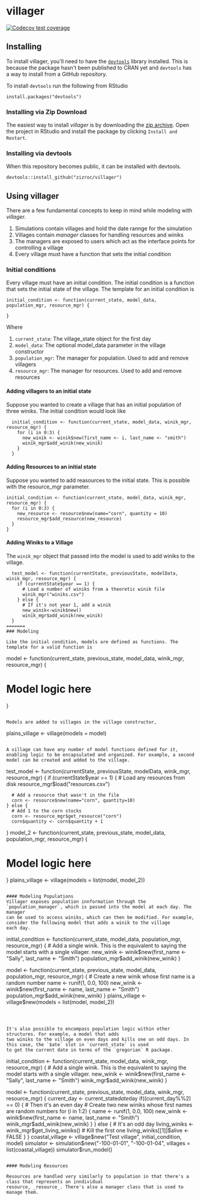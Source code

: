 # villager
  <!-- badges: start -->
  [![Codecov test coverage](https://codecov.io/gh/zizroc/villager/branch/master/graph/badge.svg)](https://codecov.io/gh/zizroc/villager?branch=master)
  <!-- badges: end -->

## Installing
To install villager, you'll need to have the [`devtools`](https://github.com/r-lib/devtools) library installed. This is because the package hasn't been published to CRAN yet and `devtools` has a way to install from a GitHub repository.

To install `devtools` run the following from RStudio
```
install.packages("devtools")
```

### Installing via Zip Download

The easiest way to install _villager_ is by downloading the [zip archive](https://github.com/zizroc/villager/archive/master.zip). Open the project in RStudio and install the package by clicking `Install and Restart`.

### Installing via devtools

When this repository becomes public, it can be installed with devtools.

```
devtools::install_github("zizroc/villager")
```

## Using villager

There are a few fundamental concepts to keep in mind while modeling with _villager_.

1. Simulations contain villages and hold the date rannge for the simulation
2. Villages contain _manager_ classes for handling resources and winiks
3. The managers are exposed to users which act as the interface points for controlling a village
4. Every village must have a function that sets the initial condition

### Initial conditions

Every village must have an initial condition. The initial condition is a function that sets the initial state
of the village. The template for an initial condition is

```
initial_condition <- function(current_state, model_data, population_mgr, resource_mgr) {

}
```

Where

1. `current_state`: The village_state object for the first day
2. `model_data`: The optional model_data parameter in the village constructor
3. `population_mgr`: The manager for population. Used to add and remove villagers
4. `resource_mgr`: The manager for resources. Used to add and remove resources

#### Adding villagers to an initial state
Suppose you wanted to create a village that has an initial population of three winiks. The initial condition would look like

```
  initial_condition <- function(current_state, model_data, winik_mgr, resource_mgr) {
    for (i in 0:3) {
      new_winik <- winik$new(first_name <- i, last_name <- "smith")
      winik_mgr$add_winik(new_winik)
    }
  }
```

#### Adding Resources to an initial state
Suppose you wanted to add reasources to the initial state. This is possible with the resource_mgr parameter.

```
initial_condition <- function(current_state, model_data, winik_mgr, resource_mgr) {
  for (i in 0:3) {
    new_resource <- resource$new(name="corn", quantity = 10)
    resource_mgr$add_resource(new_resource)
  }
}
```

#### Adding Winiks to a Village
The `winik_mgr` object that passed into the model is used to add winiks to the village.

```
  test_model <- function(currentState, previousState, modelData, winik_mgr, resource_mgr) {
    if (currentState$year == 1) {
      # Load a number of winiks from a theoretic winik file
      winik_mgr("winiks.csv")
    } else {
      # If it's not year 1, add a winik
      new_winik<-winik$new()
      winik_mgr$add_winik(new_winik)
  }
=======
### Modeling

Like the initial condition, models are defined as functions. The template for a valid function is

```
model <- function(current_state, previous_state, model_data, winik_mgr, resource_mgr) {
  # Model logic here
}
```

Models are added to villages in the village constructor,
```
plains_village <- village(models = model)
```

A village can have any number of model functions defined for it, enabling logic to be encapsulated and organized. For example, a second model can be created and added to the village.

```
  test_model <- function(currentState, previousState, modelData, winik_mgr, resource_mgr) {
    if (currentState$year == 1) {
      # Load any resources from disk
      resource_mgr$load("resources.csv")
      
      # Add a resource that wasn't in the file
      corn <- resource$new(name="corn", quantity=10)
    } else {
      # Add 1 to the corn stocks
      corn <- resource_mgr$get_resource("corn")
      corn$quantity <- corn$quantity + 1
  }
model_2 <- function(current_state, previous_state, model_data, population_mgr, resource_mgr) {
  # Model logic here
}
plains_village <- village(models = list(model, model_2))
```

#### Modeling Populations
Villager exposes population innformation through the `population_manager`, which is passed into the model at each day. The manager
can be used to access winiks, which can then be modified. For example, consider the following model that adds a winik to the village
each day.

```
  initial_condition <- function(current_state, model_data, population_mgr, resource_mgr) {
    # Add a single winik. This is the equivalent to saying the model starts with a single villager.
    new_winik <- winik$new(first_name <- "Sally", last_name <- "Smith")
    population_mgr$add_winik(new_winik)
  }

  model <- function(current_state, previous_state, model_data, population_mgr, resource_mgr) {
    # Create a new winik whose first name is a random number
    name <- runif(1, 0.0, 100)
    new_winik <- winik$new(first_name <- name, last_name <- "Smith")
    population_mgr$add_winik(new_winik)
  }
plains_village <- village$new(models = list(model, model_2))
```



It's also possible to encompass population logic within other structures. For example, a model that adds
two winiks to the village on even days and kills one on odd days. In this case, the `$ate` slot in `current_state` is used
to get the current date in terms of the `gregorian` R package.
```
  initial_condition <- function(current_state, model_data, winik_mgr, resource_mgr) {
    # Add a single winik. This is the equivalent to saying the model starts with a single villager.
    new_winik <- winik$new(first_name <- "Sally", last_name <- "Smith")
    winik_mgr$add_winik(new_winik)
  }

  model <- function(current_state, previous_state, model_data, winik_mgr, resource_mgr) {
    current_day <- current_state$date$day
    if((current_day%%2) == 0) {
      # Then it's an even day
      # Create two new winiks whose first names are random numbers
      for (i in 1:2) {
        name <- runif(1, 0.0, 100)
        new_winik <- winik$new(first_name <- name, last_name <- "Smith")
        winik_mgr$add_winik(new_winik)
      }
    } else {
      # It's an odd day
      living_winiks <- winik_mgr$get_living_winiks()
      # Kill the first one
      living_winiks[[1]]$alive <- FALSE
    }
  }
  coastal_village <- village$new("Test village", initial_condition, model)
  simulator <- simulation$new("-100-01-01", "-100-01-04", villages = list(coastal_village))
  simulator$run_model()
  ```

#### Modeling Resources

Resources are handled very similarly to population in that there's a class that represents an inndividual
resource, _resource_. There's also a manager class that is used to manage them.

